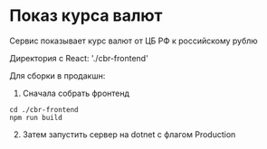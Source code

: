 # Показ курса валют

Сервис показывает курс валют от ЦБ РФ к российскому рублю

Директория с React: './cbr-frontend'

Для сборки в продакшн:
1. Сначала собрать фронтенд
```shell
cd ./cbr-frontend
npm run build
```
2. Затем запустить сервер на dotnet с флагом Production
